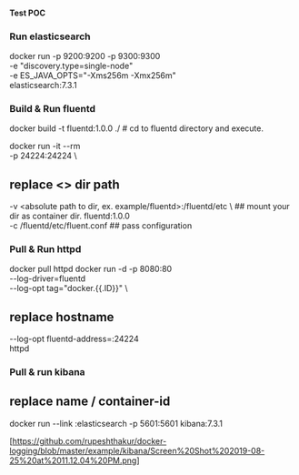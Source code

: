 #### Test POC

### Run elasticsearch

docker run -p 9200:9200 -p 9300:9300 \
-e "discovery.type=single-node" \
-e ES_JAVA_OPTS="-Xms256m -Xmx256m" \
elasticsearch:7.3.1

### Build & Run fluentd  

docker build -t fluentd:1.0.0 ./ # cd to fluentd directory and execute.

docker run -it --rm \
-p 24224:24224 \
## replace <> dir path
-v <absolute path to dir, ex. example/fluentd>:/fluentd/etc \  ## mount your dir as container dir.
fluentd:1.0.0 \
-c /fluentd/etc/fluent.conf  ## pass configuration

### Pull & Run httpd

docker pull httpd
docker run -d -p 8080:80 \
--log-driver=fluentd \
--log-opt tag="docker.{{.ID}}" \
## replace hostname
--log-opt fluentd-address=<docker hostname>:24224 \
httpd

### Pull & run kibana

## replace name / container-id
docker run --link <name or container-id ex. cfa93039db6d>:elasticsearch -p 5601:5601 kibana:7.3.1

[https://github.com/rupeshthakur/docker-logging/blob/master/example/kibana/Screen%20Shot%202019-08-25%20at%2011.12.04%20PM.png] 

